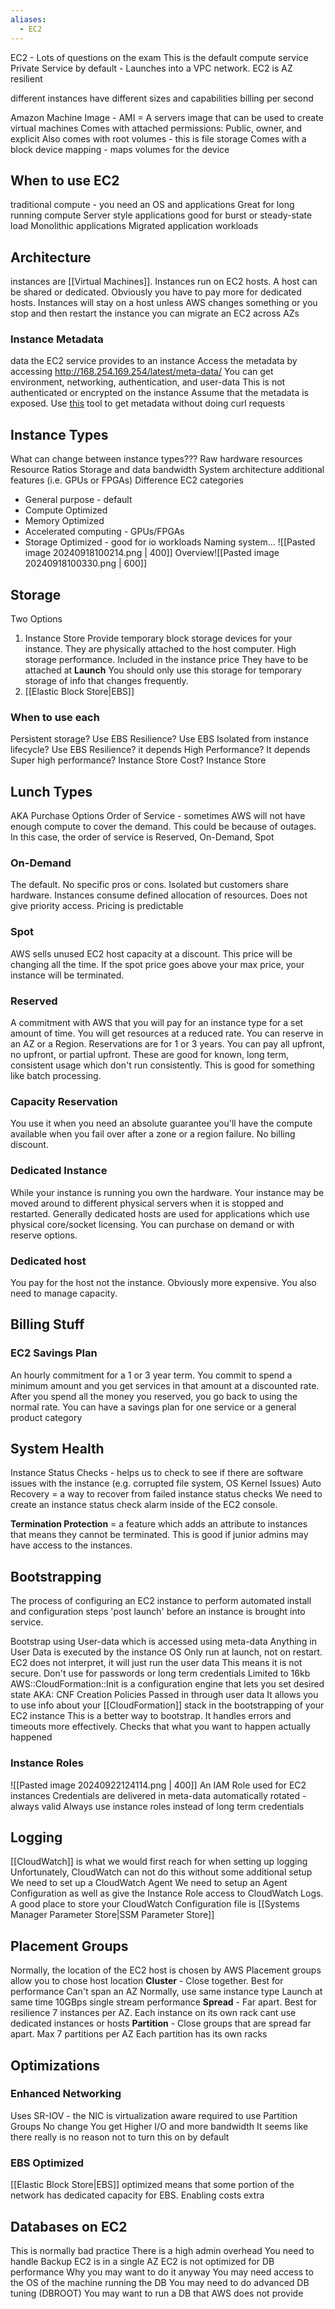 ```yaml
---
aliases:
  - EC2
---
```

EC2 - Lots of questions on the exam
This is the default compute service
Private Service by default - Launches into a VPC network.
EC2 is AZ resilient

different instances have different sizes and capabilities
billing per second

Amazon Machine Image - AMI = A servers image that can be used to create virtual machines
	Comes with attached permissions: Public, owner, and explicit
	Also comes with root volumes - this is file storage
	Comes with a block device mapping - maps volumes for the device
## When to use EC2
traditional compute - you need an OS and applications
Great for long running compute
Server style applications
good for burst or steady-state load
Monolithic applications
Migrated application workloads
## Architecture
instances are [[Virtual Machines]].
Instances run on EC2 hosts. A host can be shared or dedicated. Obviously you have to pay more for dedicated hosts.
Instances will stay on a host unless AWS changes something or you stop and then restart the instance
	you can migrate an EC2 across AZs
### Instance Metadata
data the EC2 service provides to an instance
Access the metadata by accessing http://168.254.169.254/latest/meta-data/
You can get environment, networking, authentication, and user-data
This is not authenticated or encrypted on the instance
Assume that the metadata is exposed.
Use [this](https://aws.amazon.com/code/ec2-instance-metadata-query-tool/) tool to get metadata without doing curl requests
## Instance Types
What can change between instance types???
	Raw hardware resources
	Resource Ratios
	Storage and data bandwidth
	System architecture
	additional features (i.e. GPUs or FPGAs)
Difference EC2 categories
* General purpose - default
* Compute Optimized
* Memory Optimized
* Accelerated computing - GPUs/FPGAs
* Storage Optimized - good for io workloads
Naming system...
![[Pasted image 20240918100214.png | 400]]
Overview![[Pasted image 20240918100330.png | 600]]

## Storage
Two Options
1) Instance Store
	Provide temporary block storage devices for your instance. They are physically attached to the host computer.
	High storage performance.
	Included in the instance price
	They have to be attached at **Launch**
	You should only use this storage for temporary storage of info that changes frequently.
2) [[Elastic Block Store|EBS]]
### When to use each
Persistent storage? Use EBS
Resilience? Use EBS
Isolated from instance lifecycle? Use EBS
Resilience? it depends
High Performance? It depends
Super high performance? Instance Store
Cost? Instance Store
## Lunch Types
AKA Purchase Options
Order of Service - sometimes AWS will not have enough compute to cover the demand. This could be because of outages. In this case, the order of service is Reserved, On-Demand, Spot
### On-Demand
The default. No specific pros or cons. Isolated but customers share hardware. Instances consume defined allocation of resources. Does not give priority access. Pricing is predictable
### Spot
AWS sells unused EC2 host capacity at a discount. This price will be changing all the time. If the spot price goes above your max price, your instance will be terminated.
### Reserved
A commitment with AWS that you will pay for an instance type for a set amount of time. You will get resources at a reduced rate. You can reserve in an AZ or a Region. Reservations are for 1 or 3 years. You can pay all upfront, no upfront, or partial upfront. 
These are good for known, long term, consistent usage which don't run consistently.
	This is good for something like batch processing.

### Capacity Reservation
You use it when you need an absolute guarantee you'll have the compute available when you fail over after a zone or a region failure. No billing discount.
### Dedicated Instance
While your instance is running you own the hardware. Your instance may be moved around to different physical servers when it is stopped and restarted.
Generally dedicated hosts are used for applications which use physical core/socket licensing.
You can purchase on demand or with reserve options.

### Dedicated host
You pay for the host not the instance. Obviously more expensive. You also need to manage capacity.

## Billing Stuff
### EC2 Savings Plan
An hourly commitment for a 1 or 3 year term.
You commit to spend a minimum amount and you get services in that amount at a discounted rate.
After you spend all the money you reserved, you go back to using the normal rate.
You can have a savings plan for one service or a general product category
## System Health
Instance Status Checks - helps us to check to see if there are software issues with the instance (e.g. corrupted file system, OS Kernel Issues)
Auto Recovery = a way to recover from failed instance status checks
	We need to create an instance status check alarm inside of the EC2 console.

**Termination Protection** = a feature which adds an attribute to instances that means they cannot be terminated. This is good if junior admins may have access to the instances.

## Bootstrapping
The process of configuring an EC2 instance to perform automated install and configuration steps 'post launch' before an instance is brought into service.

Bootstrap using User-data which is accessed using meta-data
Anything in User Data is executed by the instance OS
	Only run at launch, not on restart.
	EC2 does not interpret, it will just run the user data
	This means it is not secure. Don't use for passwords or long term credentials
	Limited to 16kb
AWS::CloudFormation::Init is a configuration engine that lets you set desired state
	AKA: CNF Creation Policies
	Passed in through user data
	It allows you to use info about your [[CloudFormation]] stack in the bootstrapping of your EC2 instance
	This is a better way to bootstrap. It handles errors and timeouts more effectively.
	Checks that what you want to happen actually happened
### Instance Roles
![[Pasted image 20240922124114.png | 400]]
An IAM Role used for EC2 instances
Credentials are delivered in meta-data
automatically rotated - always valid
Always use instance roles instead of long term credentials

## Logging
[[CloudWatch]] is what we would first reach for when setting up logging
Unfortunately, CloudWatch can not do this without some additional setup
We need to set up a CloudWatch Agent
We need to setup an Agent Configuration as well as give the Instance Role access to CloudWatch Logs. 
A good place to store your CloudWatch Configuration file is [[Systems Manager Parameter Store|SSM Parameter Store]]
## Placement Groups
Normally, the location of the EC2 host is chosen by AWS
Placement groups allow you to chose host location
**Cluster** - Close together. Best for performance
	Can't span an AZ
	Normally, use same instance type
	Launch at same time
	10GBps single stream performance
**Spread** - Far apart. Best for resilience
	7 instances per AZ.
	Each instance on its own rack
	cant use dedicated instances or hosts
**Partition** - Close groups that are spread far apart.
	Max 7 partitions per AZ
	Each partition has its own racks
## Optimizations
### Enhanced Networking
Uses SR-IOV - the NIC is virtualization aware
required to use Partition Groups
No change
You get Higher I/O and more bandwidth
It seems like there really is no reason not to turn this on by default
### EBS Optimized
[[Elastic Block Store|EBS]] optimized means that some portion of the network has dedicated capacity for EBS.
Enabling costs extra

## Databases on EC2
This is normally bad practice
	There is a high admin overhead
	You need to handle Backup
	EC2 is in a single AZ
	EC2 is not optimized for DB performance
Why you may want to do it anyway
	You may need access to the OS of the machine running the DB
	You may need to do advanced DB tuning (DBROOT)
	You may want to run a DB that AWS does not provide